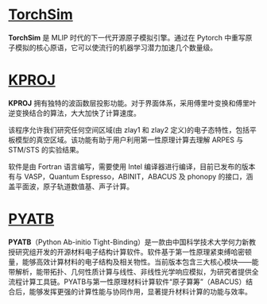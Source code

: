 # [TorchSim](https://github.com/Radical-AI/torch-sim)

**TorchSim** 是 MLIP 时代的下一代开源原子模拟引擎。通过在 Pytorch 中重写原子模拟的核心原语，它可以使流行的机器学习潜力加速几个数量级。

# [KPROJ](https://github.com/mxchen-2020/kproj)

**KPROJ** 拥有独特的波函数层投影功能。对于界面体系，采用傅里叶变换和傅里叶逆变换结合的算法，大大加快了计算速度。

该程序允许我们研究任何空间区域(由 zlay1 和 zlay2 定义)的电子态特性，包括平板模型的真空区域。该功能有助于用户利用第一性原理计算去理解 ARPES 与 STM/STS 的实验结果。

软件是由 Fortran 语言编写，需要使用 Intel 编译器进行编译，目前已发布的版本有与 VASP，Quantum Espresso，ABINIT，ABACUS 及 phonopy 的接口，涵盖平面波，原子轨道数值基、声子计算。

# [PYATB](https://github.com/pyatb/pyatb)

**PYATB**（Python Ab-initio Tight-Binding）是一款由中国科学技术大学何力新教授研究组开发的开源材料电子结构计算软件。软件基于第一性原理紧束缚哈密顿量，能够高效计算材料的电子结构及相关物性。当前版本包含三大核心模块——能带解析，能带拓扑、几何性质计算与线性、非线性光学响应模拟，为研究者提供全流程计算工具链。PYATB与第一性原理材料计算软件“原子算筹”（ABACUS）结合后，能够发挥更强的计算性能与协同作用，显著提升材料计算的功能与效率。